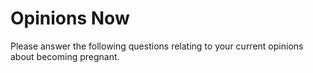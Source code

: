 <h1>Opinions Now</h1>

Please answer the following questions relating to your current opinions about becoming pregnant.
